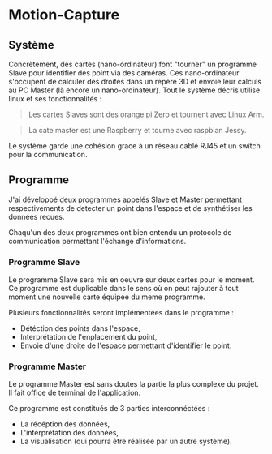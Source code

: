 # Motion-Capture

## Système
 
Concrètement, des cartes (nano-ordinateur) font "tourner" un programme Slave pour identifier des point via des caméras.
Ces nano-ordinateur s'occupent de calculer des droites dans un repère 3D et envoie leur calculs au PC Master (là encore un nano-ordinateur).
Tout le système décris utilise linux et ses fonctionnalités :

> Les cartes Slaves sont des orange pi Zero et tournent avec Linux Arm.

> La cate master est une Raspberry et tourne avec raspbian Jessy.

Le système garde une cohésion grace à un réseau cablé RJ45 et un switch pour la communication.

## Programme

J'ai développé deux programmes appelés Slave et Master permettant respectivements de detecter un point dans l'espace et de synthétiser les données recues.

Chaqu'un des deux programmes ont bien entendu un protocole de communication permettant l'échange d'informations.

### Programme Slave

Le programme Slave sera mis en oeuvre sur deux cartes pour le moment.
Ce programme est duplicable dans le sens où on peut rajouter à tout moment une nouvelle carte équipée du meme programme.

Plusieurs fonctionnalités seront implémentées dans le programme :
 * Détéction des points dans l'espace,
 * Interprétation de l'enplacement du point,
 * Envoie d'une droite de l'espace permettant d'identifier le point.

### Programme Master

Le programme Master est sans doutes la partie la plus complexe du projet.
Il fait office de terminal de l'application.

Ce programme est constitués de 3 parties interconnéctées :
 * La récéption des données,
 * L'interprétation des données,
 * La visualisation (qui pourra être réalisée par un autre système).




